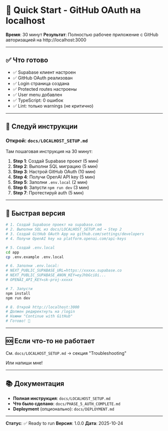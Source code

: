 # 🚀 Quick Start - GitHub OAuth на localhost

**Время**: 30 минут
**Результат**: Полностью рабочее приложение с GitHub авторизацией на http://localhost:3000

---

## ✅ Что готово

- ✅ Supabase клиент настроен
- ✅ GitHub OAuth реализован
- ✅ Login страница создана
- ✅ Protected routes настроены
- ✅ User menu добавлен
- ✅ TypeScript: 0 ошибок
- ✅ Lint: только warnings (не критично)

---

## 📖 Следуй инструкции

### Открой: `docs/LOCALHOST_SETUP.md`

Там пошаговая инструкция на 30 минут:

1. **Step 1**: Создай Supabase проект (5 мин)
2. **Step 2**: Выполни SQL миграцию (5 мин)
3. **Step 3**: Настрой GitHub OAuth (10 мин)
4. **Step 4**: Получи OpenAI API key (5 мин)
5. **Step 5**: Заполни `.env.local` (2 мин)
6. **Step 6**: Запусти `npm run dev` (3 мин)
7. **Step 7**: Протестируй auth (5 мин)

---

## 🎯 Быстрая версия

```bash
# 1. Создай Supabase проект на supabase.com
# 2. Выполни SQL из docs/LOCALHOST_SETUP.md → Step 2
# 3. Создай GitHub OAuth App на github.com/settings/developers
# 4. Получи OpenAI key на platform.openai.com/api-keys

# 5. Создай .env.local
cd app
cp .env.example .env.local

# 6. Заполни .env.local:
# NEXT_PUBLIC_SUPABASE_URL=https://xxxxx.supabase.co
# NEXT_PUBLIC_SUPABASE_ANON_KEY=eyJhbGciOi...
# OPENAI_API_KEY=sk-proj-xxxxx

# 7. Запусти
npm install
npm run dev

# 8. Открой http://localhost:3000
# Должен редиректнуть на /login
# Нажми "Continue with GitHub"
# Готово! 🎉
```

---

## 🆘 Если что-то не работает

См. `docs/LOCALHOST_SETUP.md` → секция "Troubleshooting"

Или напиши мне!

---

## 📚 Документация

- **Полная инструкция**: `docs/LOCALHOST_SETUP.md`
- **Что было сделано**: `docs/PHASE_5_AUTH_COMPLETE.md`
- **Deployment** (опционально): `docs/DEPLOYMENT.md`

---

**Статус**: ✅ Ready to run
**Версия**: 1.0.0
**Дата**: 2025-10-24
